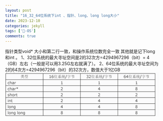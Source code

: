```yaml
---
layout: post
title: "16_32_64位系统下int 、指针、long、long long大小"
date: 2023-12-10
categories: jekyll
tags: ['🥁-OS']
comments: true
---
```


指针类型void* 大小和第二行一致，和操作系统位数完全一致
其他就是记下long 和int 。
1、32位系统的最大寻址空间是2的32次方=4294967296（bit）= 4（GB）左右（一般是可以用3.25G左右就满了）。
2、64位系统的最大寻址空间为2的64次方=4294967296（bit）的32次方，数值大于1亿GB
![image.png](../images/1692107879058-1841eb14-82de-432e-824f-b2b311387a44.png)
